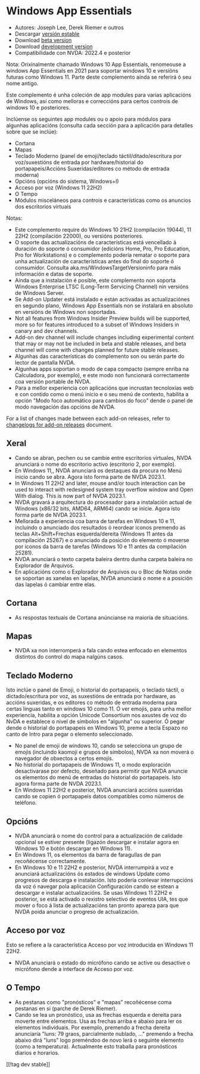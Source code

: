 # Windows App Essentials #

* Autores: Joseph Lee, Derek Riemer e outros
* Descargar [versión estable][1]
* Download [beta version][2]
* Download [development version][3]
* Compatibilidade con NVDA: 2022.4 e posterior

Nota: Orixinalmente chamado Windows 10 App Essentials, renomeouse a windows
App Essentials en 2021 para soportar windows 10 e versións futuras como
Windows 11. Parte deste complemento aínda se referirá ó seu nome antigo.

Este complemento é unha coleción de app modules para varias aplicacións de
Windows, así como melloras e correccións para certos controis de windows 10
e posteriores.

Inclúense os seguintes app modules ou o apoio para módulos para algunhas
aplicacións (consulta cada sección para a aplicación para detalles sobre que
se inclúe):

* Cortana
* Mapas
* Teclado Moderno (panel de emoji/teclado táctil/ditado/escritura por
  voz/suxestións de entrada por hardware/historial do portapapeis/Accións
  Suxeridas/editores co método de entrada moderna)
* Opcións (opcións do sistema, Windows+I)
* Acceso por voz (Windows 11 22H2)
* O Tempo
* Módulos misceláneos para controis e características como os anuncios dos
  escritorios virtuais

Notas:

* Este complemento require do Windows 10 21H2 (compilación 19044), 11 22H2
  (compilación 22000), ou versións posteriores.
* O soporte das actualizacións de características está vencellado á duración
  do soporte ó consumidor (edicións Home, Pro, Pro Education, Pro for
  Workstations) e o complemento podería rematar o soporte para unha
  actualización de características antes do final do soporte ó
  consumidor. Consulta aka.ms/WindowsTargetVersioninfo para máis información
  e datas de soporte.
* Aínda que a instalación é posible, este complemento non soporta Windows
  Enterprise LTSC (Long-Term Servicing Channel) nin versións de Windows
  Server.
* Se Add-on Updater está instalado e están activadas as actualizaciónes en
  segundo plano, Windows App Essentials non se instalará en absoluto en
  versións de Windows non soportadas.
* Not all features from Windows Insider Preview builds will be supported,
  more so for features introduced to a subset of Windows Insiders in canary
  and dev channels.
* Add-on dev channel will include changes including experimental content
  that may or may not be included in beta and stable releases, and beta
  channel will come with changes planned for future stable releases.
* Algunhas das características do complemento son ou serán parte do lector
  de pantalla NVDA.
* Algunhas apps soportan o modo de capa compacto (sempre enriba na
  Calculadora, por exemplo), e este modo non funcionará correctamente coa
  versión portable de NVDA.
* Para a mellor experiencia con aplicacións que incrustan tecnoloxías web e
  con contido como o menú inicio e o seu menú de contexto, habilita a opción
  "Modo foco automático para cambios do foco" dende o panel de modo
  navegación das opcións de NVDA.

For a list of changes made between each add-on releases, refer to
[changelogs for add-on releases][4] document.

## Xeral

* Cando se abran, pechen ou se cambie entre escritorios virtuales, NVDA
  anunciará o nome do escritorio activo (escritorio 2, por exemplo).
* En Windows 11,, NVDA anunciará os destaques da procura no Menú inicio
  cando se abra. Agora isto forma parte de NVDA 2023.1.
* In Windows 11 22H2 and later, mouse and/or touch interaction can be used
  to interact with redesigned system tray overflow window and Open With
  dialog. This is now part of NVDA 2023.1.
* NVDA gravará a arquitectura do procesador para a instalación actual de
  Windows (x86/32 bits, AMD64, ARM64) cando se inicie. Agora isto forma
  parte de NVDA 2023.1.
* Mellorada a experiencia coa barra de tarefas en Windows 10 e 11, incluíndo
  o anunciado dos resultados ó reordear iconos premendo as teclas
  Alt+Shift+Frechas esquerda/dereita (Windows 11 antes da compilación 25267)
  e o anunciado da posición do elemento ó moverse por iconos da barra de
  tarefas (Windows 10 e 11 antes da compilación 25281).
* NVDA anunciará o texto carpeta baleira dentro dunha carpeta baleira no
  Explorador de Arquivos.
* En aplicacións como o Explorador de Arquivos ou o Bloc de Notas onde se
  soportan as xanelas en lapelas, NVDA anunciará o nome e a posición das
  lapelas ó cambiar entre elas.

## Cortana

* As respostas textuais de Cortana anúncianse na maioría de situacións.

## Mapas

* NVDA xa non interromperá a fala cando estea enfocado en elementos
  distintos do control do mapa nalgúns casos.

## Teclado Moderno

Isto inclúe o panel de Emoji, o historial do portapapeis, o teclado táctil,
o dictado/escritura por voz, as suxestións de entrada por hardware, as
accións suxeridas, e os editores co método de entrada moderna para certas
linguas tanto en windows 10 como 11. Ó ver emojis, para unha mellor
experiencia, habilita a opción Unicode Consortium nos axustes de voz do NvDA
e establece o nivel de símbolos en "algunha" ou superior. Ó pegar dende o
historial do portapapeis en Windows 10, preme a tecla Espazo no canto de
Intro para pegar o elemento seleccionado.

* No panel de emoji de windows 10, cando se selecciona un grupo de emojis
  (incluindo kaomoji e grupos de símbolos), NVDA xa non moverá o navegador
  de obxectos a certos emojis.
* No historial do portapapeis de Windows 11, o modo exploración
  desactivarase por defecto, deseñado para permitir que NVDA anuncie os
  elementos do menú de entradas do historial do portapapeis. Isto agora
  forma parte de NVDA 2023.1.
* En Windows 11 22H2 e posterior, NVDA anunciará accións suxeridas cando se
  copien ó portapapeis datos compatibles como números de teléfono.

## Opcións

* NVDA anunciará o nome do control para a actualización de calidade opcional
  se estiver presente (ligazón descargar e instalar agora en Windows 10 e
  botón descargar en Windows 11).
* En Windows 11, os elementos da barra de faragullas de pan recoñécense
  correctamente.
* En Windows 10 e 11 22H2 e posterior, NVDA interrumpirá a voz e anunciará
  actualizacións ós estados de windows Update como progresos de descarga e
  instalación. Isto podería conlevar interrupcións da voz ó navegar pola
  aplicación Configuración cando se estean a descargar e instalar
  actualizacións. Se usas Windows 11 22H2 e posterior, se está activado o
  rexistro selectivo de eventos UIA, tes que mover o foco á lista de
  actualizacións tan pronto apareza para que NVDA poida anunciar o progreso
  de actualización.

## Acceso por voz

Esto se refiere a la característica Acceso por voz introducida en Windows 11
22H2.

* NVDA anunciará o estado do micrófono cando se active ou desactive o
  micrófono dende a interface de Acceso por voz.

## O Tempo

* As pestanas como "pronósticos" e "mapas" recoñécense coma pestanas en si
  (parche de Derek Riemer).
* Cando se lea un pronóstico, usa as frechas esquerda e dereita para moverte
  entre elementos. Usa as frechas arriba e abaixo para ler os elementos
  individuais. Por exemplo, premendo a frecha dereita anunciaría "luns: 79
  graos, parcialmente nublado, ..." premendo a frecha abaixo dirá "luns"
  logo preméndoo de novo lerá o seguinte elemento (como a
  temperatura). Actualmente esto traballa para pronósticos diarios e
  horarios.

[[!tag dev stable]]

[1]: https://addons.nvda-project.org/files/get.php?file=wintenApps

[2]: https://addons.nvda-project.org/files/get.php?file=wintenApps-beta

[3]: https://addons.nvda-project.org/files/get.php?file=wintenApps-dev

[4]: https://github.com/josephsl/wintenapps/wiki/w10changelog
